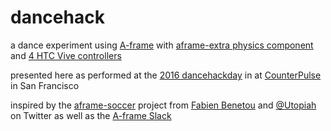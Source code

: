 # dancehack

a dance experiment using [A-frame](https://aframe.io) with [aframe-extra physics component](https://github.com/donmccurdy/aframe-extras/tree/master/src/physics) and [4 HTC Vive controllers](https://steamcommunity.com/app/358720/discussions/0/357286532029364178/)

presented here as performed at the [2016 dancehackday](http://www.dancehack.org/) in at [CounterPulse](http://www.dancehack.org/) in San Francisco

inspired by the [aframe-soccer](https://github.com/Utopiah/aframe-soccer) project from [Fabien Benetou](https://fabien.benetou.fr) and [@Utopiah](https://twitter.com/utopiah) on Twitter as well as the [A-frame Slack](https://aframevr.slack.com)


